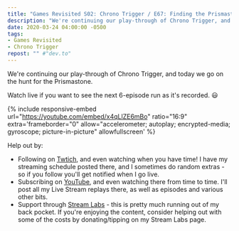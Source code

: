 ```yaml
---
title: "Games Revisited S02: Chrono Trigger / E67: Finding the Prismastone"
description: "We're continuing our play-through of Chrono Trigger, and today we go on the hunt for the Prismastone."
date: 2020-03-24 04:00:00 -0500
tags:
- Games Revisited
- Chrono Trigger
repost: "" #"dev.to"
---
```


We're continuing our play-through of Chrono Trigger, and today we go on the hunt for the Prismastone.

Watch live if you want to see the next 6-episode run as it's recorded. :smiley:
<!--more-->

{% include responsive-embed url="https://youtube.com/embed/x4qLlZE6mBo" ratio="16:9" extra='frameborder="0" allow="accelerometer; autoplay; encrypted-media; gyroscope; picture-in-picture" allowfullscreen' %}

Help out by:
 * Following on [Twtich](https://twitch.tv/AnonJr_Live), and even watching when you have time! I have my streaming schedule posted there, and I sometimes do random extras - so if you follow you'll get notified when I go live.
 * Subscribing on [YouTube](http://www.youtube.com/channel/UCXafqhKHbkSUIrq0LAuu0tw), and even watching there from time to time. I'll post all my Live Stream replays there, as well as episodes and various other bits.
 * Support through [Stream Labs](https://streamlabs.com/anonjr_live) - this is pretty much running out of my back pocket. If you're enjoying the content, consider helping out with some of the costs by donating/tipping on my Stream Labs page.